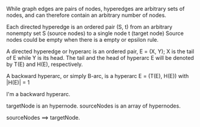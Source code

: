 While graph edges are pairs of nodes, hyperedges are arbitrary sets of nodes, and can therefore contain an arbitrary number of nodes.

Each directed hyperedge is an ordered pair (S, t)  from an arbitrary nonempty set S (source nodes) to a single node t (target node)
Source nodes could be empty when there is a empty or epsilon rule.

A directed hyperedge or hyperarc is an ordered pair, E = (X, Y); X is the tail of E while Y is its head. The tail and the head of hyperarc E will be denoted by T(E) and H(E), respectively.

A backward hyperarc, or simply B-arc, is a hyperarc E = (T(E), H(E)) with |H(E)| = 1

I'm a backward hyperarc.

targetNode is an hypernode.
sourceNodes is an array of hypernodes.

sourceNodes ==> targetNode.
                             

